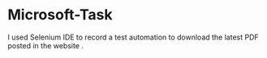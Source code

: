 # Microsoft-Task
I used Selenium IDE to record a test automation to download the latest PDF posted in the website .
